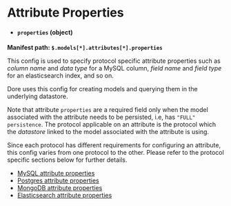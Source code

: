 # Attribute Properties

* #### `properties` (object)

**Manifest path: `$.models[*].attributes[*].properties`**

This config is used to specify protocol specific attribute properties such as *column name* and *data type* for a 
MySQL column, *field name* and *field type* for an elasticsearch index, and so on.

Dore uses this config for creating models and querying them in the underlying
datastore.

Note that attribute `properties` are a required field only when the model associated with the attribute
needs to be persisted, i.e, has `"FULL"` `persistence`. The protocol applicable on an attribute is
the protocol which the *datastore* linked to the model associated with the attribute is using.

Since each protocol has different requirements for configuring an attribute,
this config varies from one protocol to the other. Please refer to the protocol specific sections below for further 
details.

* [MySQL attribute properties](./attribute_properties_mysql.md)
* [Postgres attribute properties](./attribute_properties_postgres.md)
* [MongoDB attribute properties](./attribute_properties_mongodb.md)
* [Elasticsearch attribute properties](./attribute_properties_elasticsearch.md)